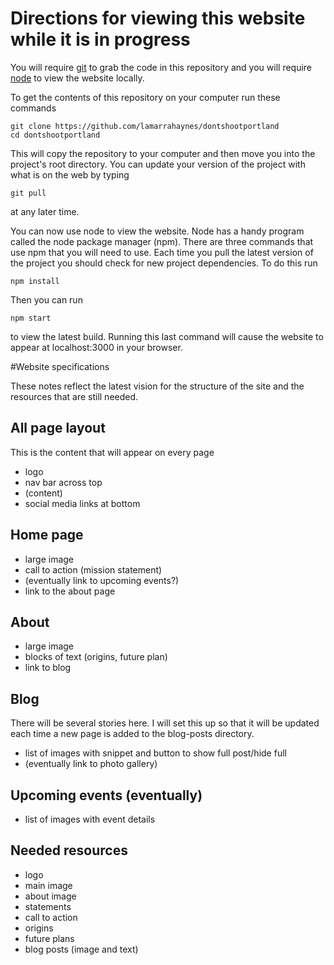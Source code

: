 # Directions for viewing this website while it is in progress

You will require [git](https://git-scm.com/) to grab the code in this repository and you will require [node](https://nodejs.org/en/download/) to view the website locally.

To get the contents of this repository on your computer run these commands

```
git clone https://github.com/lamarrahaynes/dontshootportland
cd dontshootportland
```
This will copy the repository to your computer and then move you into the project's root directory.  You can update your version of the project with what is on the web by typing
```
git pull
```
at any later time.

You can now use node to view the website.  Node has a handy program called the node package manager (npm).  There are three commands that use npm that you will need to use.  Each time you pull the latest version of the project you should check for new project dependencies.  To do this run
```
npm install
```

Then you can run

```
npm start
```
to view the latest build.  Running this last command will cause the website to appear at localhost:3000 in your browser.

#Website specifications

These notes reflect the latest vision for the structure of the site and the resources that are still needed.

## All page layout

This is the content that will appear on every page
 - logo
 - nav bar across top
 - (content)
 - social media links at bottom

## Home page

 - large image
 - call to action (mission statement)
 - (eventually link to upcoming events?)
 - link to the about page

## About

 - large image
 - blocks of text (origins, future plan)
 - link to blog

## Blog

There will be several stories here.  I will set this up so that it will be updated each time a new page is added to the blog-posts directory.
 - list of images with snippet and button to show full post/hide full
 - (eventually link to photo gallery)

## Upcoming events (eventually)
 - list of images with event details

## Needed resources
 - logo
 - main image
 - about image
 - statements
  - call to action
  - origins
  - future plans
  - blog posts (image and text)